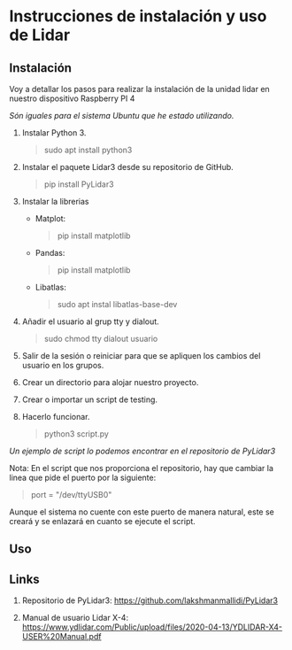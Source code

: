 # Instrucciones de instalación y uso de Lidar
## Instalación
Voy a detallar los pasos para realizar la instalación de la unidad lidar en nuestro dispositivo Raspberry PI 4

*Són iguales para el sistema Ubuntu que he estado utilizando.*

1. Instalar Python 3.
    > sudo apt install python3

2. Instalar el paquete Lidar3 desde su repositorio de GitHub.
    > pip install PyLidar3

3. Instalar la librerias 
    - Matplot:
        > pip install matplotlib
    - Pandas:
        > pip install matplotlib
    - Libatlas:
        > sudo apt instal libatlas-base-dev

4. Añadir el usuario al grup tty y dialout.
    > sudo chmod tty dialout usuario

5. Salir de la sesión o reiniciar para que se apliquen los cambios del usuario en los grupos.

6. Crear un directorio para alojar nuestro proyecto.

7. Crear o importar un script de testing.

8. Hacerlo funcionar.
    > python3 script.py

*Un ejemplo de script lo podemos encontrar en el repositorio de PyLidar3*

Nota: En el script que nos proporciona el repositorio, hay que cambiar la linea que pide el puerto por la siguiente:
> port = "/dev/ttyUSB0"

Aunque el sistema no cuente con este puerto de manera natural, este se creará y se enlazará en cuanto se ejecute el script.

## Uso


## Links
1. Repositorio de PyLidar3: https://github.com/lakshmanmallidi/PyLidar3

2. Manual de usuario Lidar X-4: 
    https://www.ydlidar.com/Public/upload/files/2020-04-13/YDLIDAR-X4-USER%20Manual.pdf